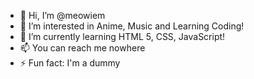 - 👋 Hi, I’m @meowiem
- 👀 I’m interested in Anime, Music and Learning Coding!
- 🌱 I’m currently learning HTML 5, CSS, JavaScript!
- 📫 You can reach me nowhere
- ⚡ Fun fact: I'm a dummy

<!---      
meowiem/meowiem is a ✨ special ✨ repository because its `README.md` (this file) appears on your GitHub profile.
You can click the Preview link to take a look at your changes.
--->
